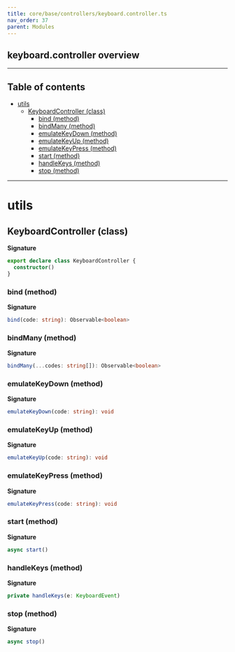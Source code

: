 ```yaml
---
title: core/base/controllers/keyboard.controller.ts
nav_order: 37
parent: Modules
---
```


## keyboard.controller overview

---

<h2 class="text-delta">Table of contents</h2>

- [utils](#utils)
  - [KeyboardController (class)](#keyboardcontroller-class)
    - [bind (method)](#bind-method)
    - [bindMany (method)](#bindmany-method)
    - [emulateKeyDown (method)](#emulatekeydown-method)
    - [emulateKeyUp (method)](#emulatekeyup-method)
    - [emulateKeyPress (method)](#emulatekeypress-method)
    - [start (method)](#start-method)
    - [handleKeys (method)](#handlekeys-method)
    - [stop (method)](#stop-method)

---

# utils

## KeyboardController (class)

**Signature**

```ts
export declare class KeyboardController {
  constructor()
}
```

### bind (method)

**Signature**

```ts
bind(code: string): Observable<boolean>
```

### bindMany (method)

**Signature**

```ts
bindMany(...codes: string[]): Observable<boolean>
```

### emulateKeyDown (method)

**Signature**

```ts
emulateKeyDown(code: string): void
```

### emulateKeyUp (method)

**Signature**

```ts
emulateKeyUp(code: string): void
```

### emulateKeyPress (method)

**Signature**

```ts
emulateKeyPress(code: string): void
```

### start (method)

**Signature**

```ts
async start()
```

### handleKeys (method)

**Signature**

```ts
private handleKeys(e: KeyboardEvent)
```

### stop (method)

**Signature**

```ts
async stop()
```

